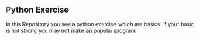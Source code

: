 <html>
   <body>
    <h2>Python Exercise</h2>
    <p>In this Repository you see a python exercise which are basics. if your basic is not strong you may not make an popular program</p>
   </body>
</html>
